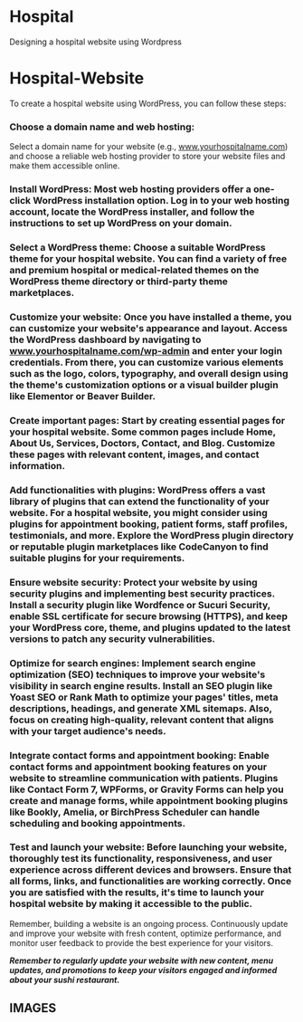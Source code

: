 # Hospital
Designing a hospital website using Wordpress

# Hospital-Website
To create a hospital website using WordPress, you can follow these steps:

### Choose a domain name and web hosting: 
Select a domain name for your website (e.g., www.yourhospitalname.com) and choose a reliable web hosting provider to store your website files and make them accessible online.

### Install WordPress: Most web hosting providers offer a one-click WordPress installation option. Log in to your web hosting account, locate the WordPress installer, and follow the instructions to set up WordPress on your domain.

### Select a WordPress theme: Choose a suitable WordPress theme for your hospital website. You can find a variety of free and premium hospital or medical-related themes on the WordPress theme directory or third-party theme marketplaces.

### Customize your website: Once you have installed a theme, you can customize your website's appearance and layout. Access the WordPress dashboard by navigating to www.yourhospitalname.com/wp-admin and enter your login credentials. From there, you can customize various elements such as the logo, colors, typography, and overall design using the theme's customization options or a visual builder plugin like Elementor or Beaver Builder.

### Create important pages: Start by creating essential pages for your hospital website. Some common pages include Home, About Us, Services, Doctors, Contact, and Blog. Customize these pages with relevant content, images, and contact information.

### Add functionalities with plugins: WordPress offers a vast library of plugins that can extend the functionality of your website. For a hospital website, you might consider using plugins for appointment booking, patient forms, staff profiles, testimonials, and more. Explore the WordPress plugin directory or reputable plugin marketplaces like CodeCanyon to find suitable plugins for your requirements.

### Ensure website security: Protect your website by using security plugins and implementing best security practices. Install a security plugin like Wordfence or Sucuri Security, enable SSL certificate for secure browsing (HTTPS), and keep your WordPress core, theme, and plugins updated to the latest versions to patch any security vulnerabilities.

### Optimize for search engines: Implement search engine optimization (SEO) techniques to improve your website's visibility in search engine results. Install an SEO plugin like Yoast SEO or Rank Math to optimize your pages' titles, meta descriptions, headings, and generate XML sitemaps. Also, focus on creating high-quality, relevant content that aligns with your target audience's needs.

### Integrate contact forms and appointment booking: Enable contact forms and appointment booking features on your website to streamline communication with patients. Plugins like Contact Form 7, WPForms, or Gravity Forms can help you create and manage forms, while appointment booking plugins like Bookly, Amelia, or BirchPress Scheduler can handle scheduling and booking appointments.

### Test and launch your website: Before launching your website, thoroughly test its functionality, responsiveness, and user experience across different devices and browsers. Ensure that all forms, links, and functionalities are working correctly. Once you are satisfied with the results, it's time to launch your hospital website by making it accessible to the public.

Remember, building a website is an ongoing process. Continuously update and improve your website with fresh content, optimize performance, and monitor user feedback to provide the best experience for your visitors.

**_Remember to regularly update your website with new content, menu updates, and promotions to keep your visitors engaged and informed about your sushi restaurant._**

## IMAGES


